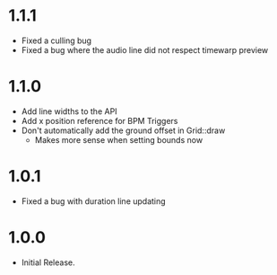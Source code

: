 # 1.1.1
- Fixed a culling bug
- Fixed a bug where the audio line did not respect timewarp preview

# 1.1.0
- Add line widths to the API
- Add x position reference for BPM Triggers
- Don't automatically add the ground offset in Grid::draw 
    - Makes more sense when setting bounds now

# 1.0.1
- Fixed a bug with duration line updating

# 1.0.0
- Initial Release.
